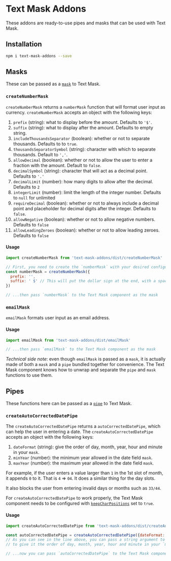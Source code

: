 # Text Mask Addons

These addons are ready-to-use pipes and masks that can be used with Text Mask.

## Installation

```bash
npm i text-mask-addons --save
```

## Masks

These can be passed as a
[`mask`](https://github.com/text-mask/text-mask/blob/master/componentDocumentation.md#mask)
to Text Mask.

### `createNumberMask`

`createNumberMask` returns a `numberMask` function that will format user input as currency.
`createNumberMask` accepts an object with the following keys:

1. `prefix` (string): what to display before the amount. Defaults to `'$'`.
1. `suffix` (string): what to display after the amount. Defaults to empty string.
1. `includeThousandsSeparator` (boolean): whether or not to separate thousands. Defaults to to `true`.
1. `thousandsSeparatorSymbol` (string): character with which to separate thousands. Default to `','`.
1. `allowDecimal` (boolean): whether or not to allow the user to enter a fraction with the amount. Default to `false`.
1. `decimalSymbol` (string): character that will act as a decimal point. Defaults to `'.'`
1. `decimalLimit` (number): how many digits to allow after the decimal. Defaults to `2`
1. `integerLimit` (number): limit the length of the integer number. Defaults to `null` for unlimited
1. `requireDecimal` (boolean): whether or not to always include a decimal point and placeholder for decimal digits
after the integer. Defaults to `false`.
1. `allowNegative` (boolean): whether or not to allow negative numbers. Defaults to `false`
1. `allowLeadingZeroes` (boolean): whether or not to allow leading zeroes. Defaults to `false`

#### Usage

```js
import createNumberMask from 'text-mask-addons/dist/createNumberMask'

// First, you need to create the `numberMask` with your desired configurations
const numberMask = createNumberMask({
  prefix: '',
  suffix: ' $' // This will put the dollar sign at the end, with a space.
})

// ...then pass `numberMask` to the Text Mask component as the mask
```

### `emailMask`

`emailMask` formats user input as an email address.

#### Usage

```js
import emailMask from 'text-mask-addons/dist/emailMask'

// ...then pass `emailMask` to the Text Mask component as the mask
```

*Technical side note*: even though `emailMask` is passed as a `mask`, it is actually made of both a `mask` and a `pipe` bundled 
together for convenience. The Text Mask component knows how to unwrap and separate the `pipe` and `mask` functions to use them. 

## Pipes

These functions here can be passed as a
[`pipe`](https://github.com/text-mask/text-mask/blob/master/componentDocumentation.md#pipe)
to Text Mask.

### `createAutoCorrectedDatePipe`

The `createAutoCorrectedDatePipe` returns a `autoCorrectedDatePipe`, which can help the user in entering a date.
The `createAutoCorrectedDatePipe` accepts an object with the following keys:

1. `dateFormat` (string): give the order of day, month, year, hour and minute in your `mask`.
1. `minYear` (number): the minimum year allowed in the date field `mask`.
1. `maxYear` (number): the maximum year allowed in the date field `mask`.


For example, if the user enters a value
larger than `1` in the 1st slot of month, it appends `0` to it. That is `4` => `04`. It does a similar thing for the
day slots.

It also blocks the user from entering invalid days or months such as `33/44`.

For `createAutoCorrectedDatePipe` to work properly, the Text Mask component needs to be
configured with
[`keepCharPositions`](https://github.com/text-mask/text-mask/blob/master/componentDocumentation.md#keepcharpositions)
set to `true`.

#### Usage

```js
import createAutoCorrectedDatePipe from 'text-mask-addons/dist/createAutoCorrectedDatePipe'

const autoCorrectedDatePipe = createAutoCorrectedDatePipe({dateFormat: 'mm/dd/yyyy HH:MM'})
// As you can see in the line above, you can pass a string argument to `createAutoCorrectedDatePipe` 
// to give it the order of day, month, year, hour and minute in your `mask`.

// ...now you can pass `autoCorrectedDatePipe` to the Text Mask component as the `pipe`
```
